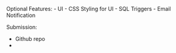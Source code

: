 

Optional Features:
    - UI
    - CSS Styling for UI
    - SQL Triggers
    - Email Notification



Submission:
- Github repo
- 